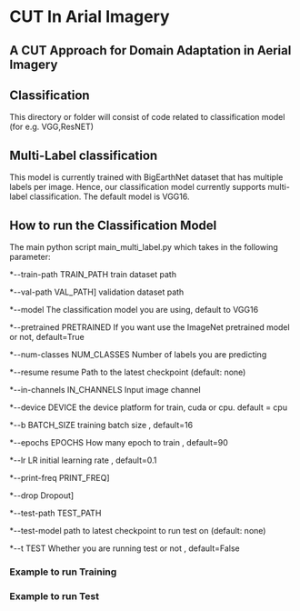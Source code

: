 # CUT In Arial Imagery
## A CUT Approach for Domain Adaptation in Aerial Imagery

## Classification
This directory or folder will consist of code related to classification model (for e.g. VGG,ResNET)

## Multi-Label classification 
This model is currently trained with BigEarthNet dataset that has multiple labels per image. Hence, our classification model currently supports multi-label classification. The default model is VGG16.

## How to run the Classification Model
The main python script main_multi_label.py which takes in the following parameter:

  *--train-path TRAIN_PATH train dataset path
  
  *--val-path VAL_PATH]  validation dataset path
  
  *--model The classification model you are using, default to VGG16
  
  *--pretrained PRETRAINED If you want use the ImageNet pretrained model or not, default=True
  
  *--num-classes NUM_CLASSES Number of labels you are predicting
  
  *--resume resume Path to the latest checkpoint (default: none)
  
  *--in-channels IN_CHANNELS Input image channel
  
  *--device DEVICE the device platform for train, cuda or cpu. default = cpu
  
  *--b BATCH_SIZE training batch size , default=16
  
  *--epochs EPOCHS How many epoch to train , default=90
  
  *--lr LR initial learning rate , default=0.1
  
  *--print-freq PRINT_FREQ] 
  
  *--drop Dropout] 
  
  *--test-path TEST_PATH
  
  *--test-model path to latest checkpoint to run test on (default: none)
  
  *--t TEST Whether you are running test or not , default=False

### Example to run Training

### Example to run Test
